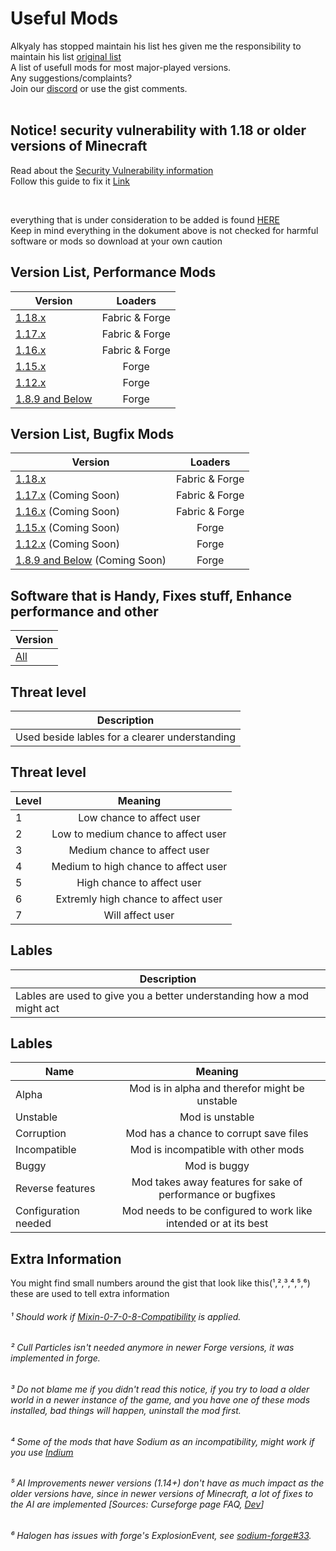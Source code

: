 # Useful Mods
Alkyaly has stopped maintain his list hes given me the responsibility to maintain his list [original list](https://gist.github.com/alkyaly/02830c560d15256855bc529e1e232e88)<br>
A list of usefull mods for most major-played versions.<br>
Any suggestions/complaints?<br>
Join our [discord](https://discord.gg/8nzHYhVUQS) or use the gist comments.<br><br>
  
## Notice! security vulnerability with 1.18 or older versions of Minecraft
 Read about the [Security Vulnerability information](https://www.minecraft.net/en-us/article/important-message--security-vulnerability-java-edition) <br>
Follow this guide to fix it [Link](https://www.creeperhost.net/wiki/books/minecraft-java-edition/page/mitigating-cve-2021-44228-in-minecraft)

 &nbsp;
 
everything that is under consideration to be added is found [HERE](https://docs.google.com/document/d/127YtDboB7mQIH3SK8jd4d3_I7ur0LPHT46l9I1zRrwA/edit?usp=sharing)<br>
Keep in mind everything in the dokument above is not checked for harmful software or mods so download at your own caution

## Version List, Performance Mods

| Version | Loaders |
| --- | :---: |
| [1.18.x](https://gist.github.com/NordicGamerFE/b40d62bbf2660949a1894aa4c6a99988) | Fabric & Forge |
| [1.17.x](https://gist.github.com/NordicGamerFE/4b475a7fdb99b1f06522cbf579e09ced) | Fabric & Forge |
| [1.16.x](https://gist.github.com/NordicGamerFE/43947409d14b23b3eb42f32458b7fe0c) | Fabric & Forge |
| [1.15.x](https://gist.github.com/NordicGamerFE/aef5c418ebe1d509c3874e990abe7718) | Forge |
| [1.12.x](https://gist.github.com/NordicGamerFE/f180324b649f0f62a1deb6ff571e2859) | Forge |
| [1.8.9 and Below](https://gist.github.com/NordicGamerFE/3394b115e34639376aee9c5e2d11a2ba) | Forge |

## Version List, Bugfix Mods

| Version | Loaders |
| --- | :---: |
| [1.18.x](https://gist.github.com/NordicGamerFE/4b6ce02bf607c64dd1c06f3270874781) | Fabric & Forge |
| [1.17.x]() (Coming Soon) | Fabric & Forge |
| [1.16.x]() (Coming Soon) | Fabric & Forge |
| [1.15.x]() (Coming Soon) | Forge |
| [1.12.x]() (Coming Soon) | Forge |
| [1.8.9 and Below]() (Coming Soon) | Forge |

## Software that is Handy, Fixes stuff, Enhance performance and other

| Version |
| --- |
| [All](https://gist.github.com/NordicGamerFE/7928314a43dbe706cde223ec45363cbb) |

## Threat level

| Description |
| --- |
| Used beside lables for a clearer understanding |

## Threat level

| Level | Meaning |
| --- | :---: |
| 1 | Low chance to affect user |
| 2 | Low to medium chance to affect user |
| 3 | Medium chance to affect user |
| 4 | Medium to high chance to affect user |
| 5 | High chance to affect user |
| 6 | Extremly high chance to affect user |
| 7 | Will affect user |

## Lables

| Description |
| --- |
| Lables are used to give you a better understanding how a mod might act |

## Lables

| Name | Meaning |
| --- | :---: |
| Alpha | Mod is in alpha and therefor might be unstable |
| Unstable | Mod is unstable |
| Corruption | Mod has a chance to corrupt save files |
| Incompatible | Mod is incompatible with other mods |
| Buggy | Mod is buggy |
| Reverse features | Mod takes away features for sake of performance or bugfixes |
| Configuration needed | Mod needs to be configured to work like intended or at its best |

## Extra Information
You might find small numbers around the gist that look like this(¹,²,³,⁴,⁵,⁶) these are used to tell extra information
&nbsp;

###### ¹ Should work if [Mixin-0-7-0-8-Compatibility](https://www.curseforge.com/minecraft/mc-mods/mixin-0-7-0-8-compatibility) is applied. 
###### ² Cull Particles isn't needed anymore in newer Forge versions, it was implemented in forge.
###### ³ Do not blame me if you didn't read this notice, *if you try to load a older world in a newer instance of the game, and you have one of these mods installed, bad things will happen*, uninstall the mod first.
###### ⁴ Some of the mods that have Sodium as an incompatibility, might work if you use [Indium](https://modrinth.com/mod/indium)
###### ⁵ AI Improvements newer versions (1.14+) don't have as much impact as the older versions have, since in newer versions of Minecraft, a lot of fixes to the AI are implemented [Sources: Curseforge page FAQ, [Dev](https://media.discordapp.net/attachments/254806806516203520/831525756143534150/unknown.png)]
###### ⁶ Halogen has issues with forge's ExplosionEvent, see [sodium-forge#33](https://github.com/spoorn/sodium-forge/issues/33).

